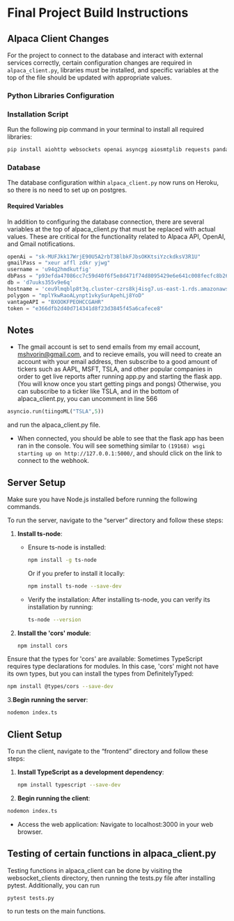 # Final Project Build Instructions



## Alpaca Client Changes

For the project to connect to the database and interact with external services correctly, certain configuration changes are required in `alpaca_client.py`, libraries must be installed, and specific variables at the top of the file should be updated with appropriate values.

### Python Libraries Configuration

### Installation Script

Run the following pip command in your terminal to install all required libraries:

```bash
pip install aiohttp websockets openai asyncpg aiosmtplib requests pandas matplotlib tiingo scikit-learn torch pytest pytest-asyncio numpy flask_socketio Flask asyncio
```

### Database

The database configuration within `alpaca_client.py` now runs on Heroku, so there is no need to set up on postgres.

#### Required Variables

In addition to configuring the database connection, there are several variables at the top of alpaca_client.py that must be replaced with actual values. These are critical for the functionality related to Alpaca API, OpenAI, and Gmail notifications.

```python
openAi = "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"
gmailPass = "xeur affl zdkr yjwg"
username = 'u94q2hmdkutfig'
dbPass = "p93efda47086cc7c59d40f6f5e8d471f74d8095429e6e641c008fecfc8b26b046"
db = 'd7uuks355v9e6q'
hostname = 'ceu9lmqblp8t3q.cluster-czrs8kj4isg7.us-east-1.rds.amazonaws.com'
polygon = "mplYkwRaoALynpt1vkySurApehLj8YoD"
vantageAPI = "BXOOKFPEOHCCGAHR"
token = "e366dfb2d40d714341d8f23d3845f45a6cafece8"
```

## Notes

- The gmail account is set to send emails from my email account, mshvorin@gmail.com, and to recieve emails, you will need to create an account with your email address, then subscribe to a good amount of tickers such as AAPL, MSFT, TSLA, and other popular companies in order to get live reports after running app.py and starting the flask app. (You will know once you start getting pings and pongs) Otherwise, you can subscribe to a ticker like TSLA, and in the bottom of alpaca_client.py, you can uncomment in line 566
```python
asyncio.run(tiingoML("TSLA",5))
```
and run the alpaca_client.py file.
- When connected, you should be able to see that the flask app has been ran in the console. You will see something similar to `(19168) wsgi starting up on http://127.0.0.1:5000/`, and should click on the link to connect to the webhook.


## Server Setup

Make sure you have Node.js installed before running the following commands.


To run the server, navigate to the “server” directory and follow these steps:

1. **Install ts-node**:
   - Ensure ts-node is installed:
     ```sh
     npm install -g ts-node
     ```
     Or if you prefer to install it locally:
     ```sh
     npm install ts-node --save-dev
     ```
   - Verify the installation:
     After installing ts-node, you can verify its installation by running:
     ```sh
     ts-node --version
     ```

2. **Install the 'cors' module**:
   ```sh
   npm install cors

Ensure that the types for 'cors' are available:
Sometimes TypeScript requires type declarations for modules. In this case, 'cors' might not have its own types, but you can install the types from DefinitelyTyped:
```sh
npm install @types/cors --save-dev
 ```

3.**Begin running the server**:
```sh
nodemon index.ts
 ```


## Client Setup

To run the client, navigate to the “frontend” directory and follow these steps:

1. **Install TypeScript as a development dependency**:
   ```sh
   npm install typescript --save-dev
   ```

2. **Begin running the client**:
  ```sh
  nodemon index.ts
  ```
 - Access the web application:
     Navigate to localhost:3000 in your web browser.
   
## Testing of certain functions in alpaca_client.py

Testing functions in alpaca_client can be done by visiting the websocket_clients directory, then running the tests.py file after installing pytest. Additionally, you can run 
```sh
pytest tests.py
```
to run tests on the main functions.
